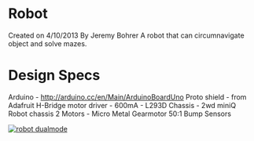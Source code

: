 Robot
=========
Created on 4/10/2013
By Jeremy Bohrer
A robot that can circumnavigate object and solve mazes.

Design Specs
=========

Arduino 				-	http://arduino.cc/en/Main/ArduinoBoardUno
Proto shield			- 	from Adafruit
H-Bridge motor driver	-	600mA - L293D
Chassis				- 	2wd miniQ Robot chassis
2 Motors				- 	Micro Metal Gearmotor 50:1
Bump Sensors

[![robot dualmode](https://github.com/jjbskir/Robot/master/robot.jpg)](#features)
